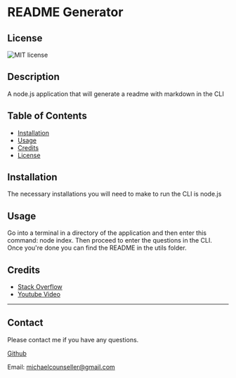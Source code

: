 # README Generator

  ## License
  ![MIT license](https://img.shields.io/badge/License-MIT-yellow.svg)

  ## Description 

  A node.js application that will generate a readme with markdown in the CLI

## Table of Contents

* [Installation](#installation)
* [Usage](#usage)
* [Credits](#credits)
* [License](#license)


## Installation

The necessary installations you will need to make to run the CLI is node.js

## Usage

Go into a terminal in a directory of the application and then enter this command: node index. Then proceed to enter the questions in the CLI. Once you're done you can find the README in the utils folder.

## Credits

* [Stack Overflow](https://stackoverflow.com/questions/67013842/trying-to-place-license-badge-within-readme-md-using-node-js-but-getting-error-a)
* [Youtube Video](https://www.youtube.com/watch?v=DHvZLI7Db8E)

---

## Contact

Please contact me if you have any questions.

[Github](https://github.com/94r0372189547389)

Email: michaelcounseller@gmail.com

